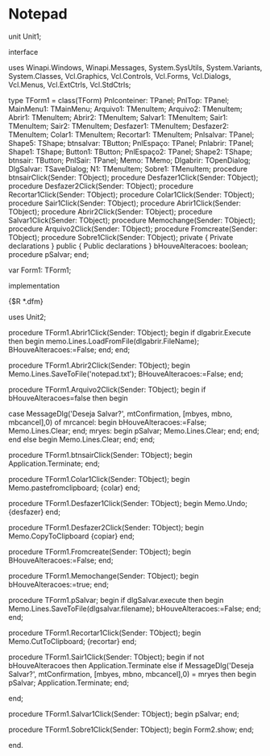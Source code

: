 # Notepad
 
unit Unit1;

interface

uses
  Winapi.Windows, Winapi.Messages, System.SysUtils, System.Variants, System.Classes, Vcl.Graphics,
  Vcl.Controls, Vcl.Forms, Vcl.Dialogs, Vcl.Menus, Vcl.ExtCtrls, Vcl.StdCtrls;

type
  TForm1 = class(TForm)
    Pnlconteiner: TPanel;
    PnlTop: TPanel;
    MainMenu1: TMainMenu;
    Arquivo1: TMenuItem;
    Arquivo2: TMenuItem;
    Abrir1: TMenuItem;
    Abrir2: TMenuItem;
    Salvar1: TMenuItem;
    Sair1: TMenuItem;
    Sair2: TMenuItem;
    Desfazer1: TMenuItem;
    Desfazer2: TMenuItem;
    Colar1: TMenuItem;
    Recortar1: TMenuItem;
    Pnlsalvar: TPanel;
    Shape5: TShape;
    btnsalvar: TButton;
    PnlEspaço: TPanel;
    Pnlabrir: TPanel;
    Shape1: TShape;
    Button1: TButton;
    PnlEspaço2: TPanel;
    Shape2: TShape;
    btnsair: TButton;
    PnlSair: TPanel;
    Memo: TMemo;
    Dlgabrir: TOpenDialog;
    DlgSalvar: TSaveDialog;
    N1: TMenuItem;
    Sobre1: TMenuItem;
    procedure btnsairClick(Sender: TObject);
    procedure Desfazer1Click(Sender: TObject);
    procedure Desfazer2Click(Sender: TObject);
    procedure Recortar1Click(Sender: TObject);
    procedure Colar1Click(Sender: TObject);
    procedure Sair1Click(Sender: TObject);
    procedure Abrir1Click(Sender: TObject);
    procedure Abrir2Click(Sender: TObject);
    procedure Salvar1Click(Sender: TObject);
    procedure Memochange(Sender: TObject);
    procedure Arquivo2Click(Sender: TObject);
    procedure Fromcreate(Sender: TObject);
    procedure Sobre1Click(Sender: TObject);
  private
    { Private declarations }
  public
    { Public declarations }
    bHouveAlteracoes: boolean;
    procedure pSalvar;
  end;

var
  Form1: TForm1;

implementation

{$R *.dfm}

uses Unit2;

procedure TForm1.Abrir1Click(Sender: TObject);
begin
  if dlgabrir.Execute  then
  begin
      memo.Lines.LoadFromFile(dlgabrir.FileName);
      BHouveAlteracoes:=False;
  end;
end;

procedure TForm1.Abrir2Click(Sender: TObject);
begin
  Memo.Lines.SaveToFile('notepad.txt');
  BHouveAlteracoes:=False;
end;

procedure TForm1.Arquivo2Click(Sender: TObject);
begin
if bHouveAlteracoes=false then
  begin

  case MessageDlg('Deseja Salvar?', mtConfirmation, [mbyes, mbno, mbcancel],0)  of
  mrcancel:
    begin
        bHouveAlteracoes:=False;
        Memo.Lines.Clear;
    end;
    mryes:
    begin
      pSalvar;
      Memo.Lines.Clear;
    end;
  end;
end
  else
    begin
      Memo.Lines.Clear;
    end;
end;

procedure TForm1.btnsairClick(Sender: TObject);
begin
 Application.Terminate;
end;

procedure TForm1.Colar1Click(Sender: TObject);
begin
  Memo.pastefromclipboard; {colar}
end;

procedure TForm1.Desfazer1Click(Sender: TObject);
begin
  Memo.Undo; {desfazer}
end;

procedure TForm1.Desfazer2Click(Sender: TObject);
begin
  Memo.CopyToClipboard {copiar}
end;

procedure TForm1.Fromcreate(Sender: TObject);
begin
  BHouveAlteracoes:=False;
end;

procedure TForm1.Memochange(Sender: TObject);
begin
  bHouveAlteracoes:=true;
end;

procedure TForm1.pSalvar;
begin
  if dlgSalvar.execute then
  begin
  Memo.Lines.SaveToFile(dlgsalvar.filename);
  bHouveAlteracoes:=False;
end;
end;

procedure TForm1.Recortar1Click(Sender: TObject);
begin
  Memo.CutToClipboard; {recortar}
end;

procedure TForm1.Sair1Click(Sender: TObject);
begin
  if not bHouveAlteracoes then
  Application.Terminate
  else
  if  MessageDlg('Deseja Salvar?', mtConfirmation, [mbyes, mbno, mbcancel],0) = mryes then
  begin
    pSalvar;
    Application.Terminate;
  end;

end;

procedure TForm1.Salvar1Click(Sender: TObject);
begin
  pSalvar;
end;

procedure TForm1.Sobre1Click(Sender: TObject);
begin
  Form2.show;
end;

end.
